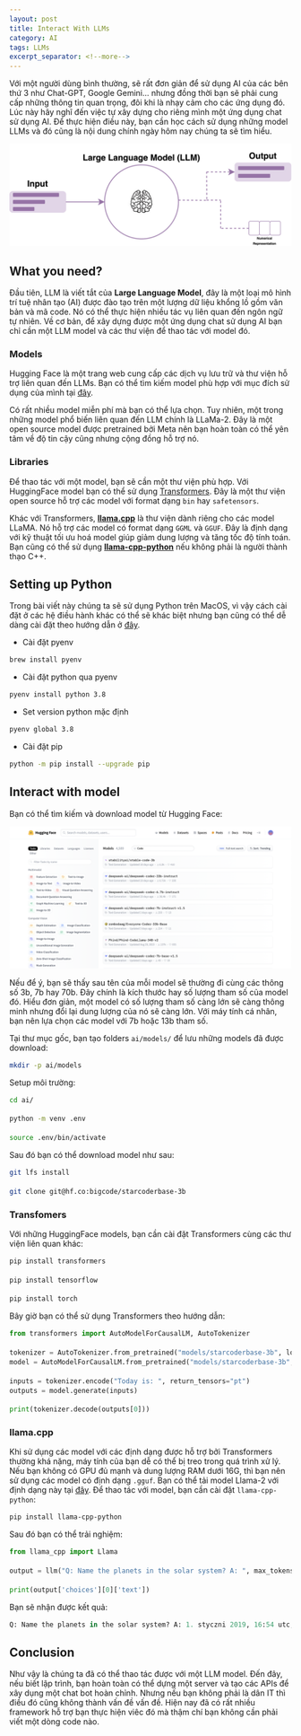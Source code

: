 ```yaml
---
layout: post
title: Interact With LLMs
category: AI
tags: LLMs
excerpt_separator: <!--more-->
---
```

Với một người dùng bình thường, sẽ rất đơn giản để sử dụng AI của các bên thứ 3 như Chat-GPT, Google Gemini... nhưng đồng thời bạn sẽ phải cung cấp những thông tin quan trọng, đôi khi là nhạy cảm cho các ứng dụng đó. Lúc này hãy nghĩ đến việc tự xây dựng cho riêng mình một ứng dụng chat sử dụng AI. Để thực hiện điều này, bạn cần học cách sử dụng những model LLMs và đó cũng là nội dung chính ngày hôm nay chúng ta sẽ tìm hiểu.
<!--more-->

![image](</media/interact-with-ai-model/c842557b87652dc2f26016d3c0ef5246.png>)

## What you need?

Đầu tiên, LLM là viết tắt của **Large Language Model**, đây là một loại mô hình trí tuệ nhân tạo (AI) được đào tạo trên một lượng dữ liệu khổng lồ gồm văn bản và mã code. Nó có thể thực hiện nhiều tác vụ liên quan đến ngôn ngữ tự nhiên. Về cơ bản, để xây dựng được một ứng dụng chat sử dụng AI bạn chỉ cần một LLM model và các thư viện để thao tác với model đó.

### Models

Hugging Face là một trang web cung cấp các dịch vụ lưu trữ và thư viện hỗ trợ liên quan đến LLMs. Bạn có thể tìm kiếm model phù hợp với mục đích sử dụng của mình tại [đây](https://huggingface.co/models).

Có rất nhiều model miễn phí mà bạn có thể lựa chọn. Tuy nhiên, một trong những model phổ biến liên quan đến LLM chính là LLaMa-2. Đây là một open source model được pretrained bởi Meta nên bạn hoàn toàn có thể yên tâm về độ tin cậy cũng nhưng cộng đồng hỗ trợ nó.

### Libraries

Để thao tác với một model, bạn sẽ cần một thư viện phù hợp. Với HuggingFace model bạn có thể sử dụng [Transformers](https://github.com/huggingface/transformers). Đây là một thư viện open source hỗ trợ các model với format dạng `bin` hay `safetensors`.

Khác với Transformers, [**llama.cpp**](https://github.com/ggerganov/llama.cpp) là thư viện dành riêng cho các model LLaMA. Nó hỗ trợ các model có format dạng `GGML` và `GGUF`. Đây là định dạng với kỹ thuật tối ưu hoá model giúp giảm dung lượng và tăng tốc độ tính toán. Bạn cũng có thể sử dụng [**llama-cpp-python**](https://github.com/abetlen/llama-cpp-python) nếu không phải là người thành thạo C++.

## Setting up Python

Trong bài viết này chúng ta sẽ sử dụng Python trên MacOS, vì vậy cách cài đặt ở các hệ điều hành khác có thể sẽ khác biệt nhưng bạn cũng có thể dễ dàng cài đặt theo hướng dẫn ở [đây](https://www.python.org/downloads/).

- Cài đặt pyenv

```bash
brew install pyenv
```

- Cài đặt python qua pyenv

```bash
pyenv install python 3.8
```

- Set version python mặc định

```bash
pyenv global 3.8
```

- Cài đặt pip

```bash
python -m pip install --upgrade pip
```

## Interact with model

Bạn có thể tìm kiếm và download model từ Hugging Face:

![image](</media/interact-with-ai-model/bdd984e39ed853b4268782c96e2aebc1.png>)

Nếu để ý, bạn sẽ thấy sau tên của mỗi model sẽ thường đi cùng các thông số 3b, 7b hay 70b. Đây chính là kích thước hay số lượng tham số của model đó. Hiểu đơn giản, một model có số lượng tham số càng lớn sẽ càng thông minh nhưng đổi lại dung lượng của nó sẽ càng lớn. Với máy tính cá nhân, bạn nên lựa chọn các model với 7b hoặc 13b tham số.

Tại thư mục gốc, bạn tạo folders `ai/models/` để lưu những models đã được download:

```bash
mkdir -p ai/models
```

Setup môi trường:

```bash
cd ai/

python -m venv .env

source .env/bin/activate
```

Sau đó bạn có thể download model như sau:

```bash
git lfs install

git clone git@hf.co:bigcode/starcoderbase-3b
```

### Transfomers

Với những HuggingFace models, bạn cần cài đặt Transformers cùng các thư viện liên quan khác:

```bash
pip install transformers

pip install tensorflow

pip install torch
```

Bây giờ bạn có thể sử dụng Transformers theo hướng dẫn:

```python
from transformers import AutoModelForCausalLM, AutoTokenizer

tokenizer = AutoTokenizer.from_pretrained("models/starcoderbase-3b", local_files_only=True)
model = AutoModelForCausalLM.from_pretrained("models/starcoderbase-3b", local_files_only=True)

inputs = tokenizer.encode("Today is: ", return_tensors="pt")
outputs = model.generate(inputs)

print(tokenizer.decode(outputs[0]))
```

### llama.cpp

Khi sử dụng các model với các định dạng được hỗ trợ bởi Transformers thường khá nặng, máy tính của bạn dễ có thể bị treo trong quá trình xử lý. Nếu bạn không có GPU đủ mạnh và dung lượng RAM dưới 16G, thì bạn nên sử dụng các model có định dạng `.gguf`. Bạn có thể tải model Llama-2 với định dạng này tại [đây](https://huggingface.co/TheBloke/Llama-2-7B-Chat-GGUF/blob/main/llama-2-7b-chat.Q2_K.gguf).
Để thao tác với model, bạn cần cài đặt `llama-cpp-python`:

```bash
pip install llama-cpp-python
```

Sau đó bạn có thể trải nghiệm:

```python
from llama_cpp import Llama

output = llm("Q: Name the planets in the solar system? A: ", max_tokens=32, stop=["Q:", "\n"], echo=True)

print(output['choices'][0]['text'])
```

Bạn sẽ nhận được kết quả:

```python
Q: Name the planets in the solar system? A: 1. styczni 2019, 16:54 utc, rys. The inner Solar System includes Mercury, Ven
```

## Conclusion

Như vậy là chúng ta đã có thể thao tác được với một LLM model. Đến đây, nếu biết lập trình, bạn hoàn toàn có thể dựng một server và tạo các APIs để xây dụng một chat bot hoàn chỉnh. Nhưng nếu bạn không phải là dân IT thì điều đó cũng không thành vấn đề vấn đề. Hiện nay đã có rất nhiều framework hỗ trợ bạn thực hiện viêc đó mà thậm chí bạn không cần phải viết một dòng code nào.
